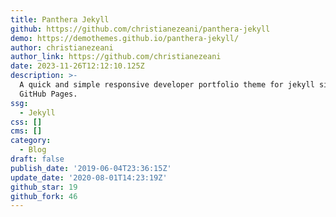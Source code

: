 ```yaml
---
title: Panthera Jekyll
github: https://github.com/christianezeani/panthera-jekyll
demo: https://demothemes.github.io/panthera-jekyll/
author: christianezeani
author_link: https://github.com/christianezeani
date: 2023-11-26T12:12:10.125Z
description: >-
  A quick and simple responsive developer portfolio theme for jekyll sites and
  GitHub Pages.
ssg:
  - Jekyll
css: []
cms: []
category:
  - Blog
draft: false
publish_date: '2019-06-04T23:36:15Z'
update_date: '2020-08-01T14:23:19Z'
github_star: 19
github_fork: 46
---
```

